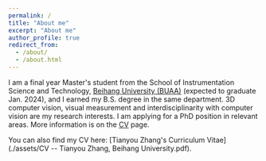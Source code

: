 ```yaml
---
permalink: /
title: "About me"
excerpt: "About me"
author_profile: true
redirect_from: 
  - /about/
  - /about.html
---
```


I am a final year Master's student from the School of Instrumentation Science and Technology, [Beihang University (BUAA)](https://buaa.edu.cn) (expected to graduate Jan. 2024), and I earned my B.S. degree in the same department. 3D computer vision, visual measurement and interdisciplinarity with computer vision are my research interests. I am applying for a PhD position in relevant areas. More information is on the [CV](https://lukahola.github.io/tianyou/cv/) page.

You can also find my CV here: [Tianyou Zhang's Curriculum Vitae](./assets/CV -- Tianyou Zhang, Beihang University.pdf).
